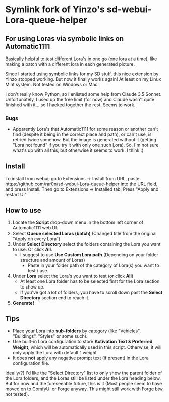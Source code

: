 # Symlink fork of Yinzo's sd-webui-Lora-queue-helper

## For using Loras via symbolic links on Automatic1111

Basically helpful to test different Lora's in one go (one lora at a time), like making a batch with a different lora in each generated picture.

Since I started using symbolic links for my SD stuff, this nice extension by Yinzo stopped working. But now it finally works again! At least on my Linux Mint system. Not tested on Windows or Mac.

I don't really know Python, so I enlisted some help from Claude 3.5 Sonnet.
Unfortunately, I used up the free limit (for now) and Claude wasn't quite finished with it... so I hacked together the rest. Seems to work.

### Bugs

 - Apparently Lora's that Automatic1111 for some reason or another can't find (despite it being in the correct place and path), or can't use, is retried twice somehow. But the image is generated without it (getting "Lora not found" if you try it with only one such Lora). So, I'm not sure what's up with all this, but otherwise it seems to work. I think :)


## Install
To install from webui, go to Extensions -> Install from URL, paste https://github.com/rar0n/sd-webui-Lora-queue-helper into the URL field, and press Install.
Then go to Extensions -> Installed tab, Press "Apply and restart UI".

## How to use
1. Locate the **Script** drop-down menu in the bottom left corner of Automatic1111 web UI.
2. Select **Queue selected Loras (batch)** (Changed title from the original "Apply on every Lora")
3. Under **Select Directory** select the folders containing the Lora you want to use. Or click **All**.
   + I suggest to use **Use Custom Lora path** (Depending on your folder structure and amount of Loras)
       + Paste in your folder path of the category of Lora(s) you want to test / use.
4. Under **Lora** select the Lora's you want to test (or click **All**)
   + At least one Lora folder has to be selected first for the Lora section to show up.
   + If you've got a lot of folders, you have to scroll down past the **Select Directory** section end to reach it.
5. **Generate!**

## Tips

- Place your Lora into **sub-folders** by category (like "Vehicles", "Buildings", "Styles" or some such).
- Use built-in Lora configuration to store **Activation Text & Preferred Weight**, which will be automatically used in this script. Otherwise, it will only apply the Lora with default 1 weight 
- It does **not** apply any negative prompt text (if present) in the Lora configuration file.

Ideally(?) I'd like the "Select Directory" list to only show the parent folder of the Lora folders, and the Loras still be listed under the Lora heading below. But for now and the foreseeable future, this is it (Most people seem to have moved on to ComfyUI or Forge anyway. This might still work with Forge btw, not tested).
